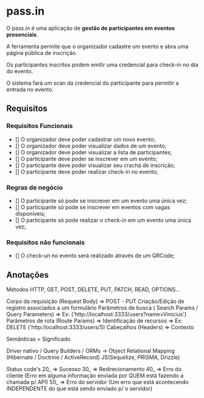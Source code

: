 # pass.in

O pass.in é uma aplicação de **gestão de participantes em eventos presenciais**.

A ferramenta permite que o organizador cadastre um evento e abra uma página pública de inscrição.

Os participantes inscritos podem emitir uma credencial para check-in no dia do evento.

O sistema fará um scan da credencial do participante para permitir a entrada no evento.

## Requisitos

### Requisitos Funcionais

- [] O organizador deve poder cadastrar um novo evento;
- [] O organizador deve poder visualizar dados de um evento;
- [] O organizador deve poder visualizar a lista de participantes;
- [] O participante deve poder se inscrever em um evento;
- [] O participante deve poder visualizar seu crachá de inscrição;
- [] O participante deve poder realizar check-in no evento;

### Regras de negócio

- [] O participante só pode se inscrever em um evento uma única vez;
- [] O participante só pode se inscrever em eventos com vagas disponíveis;
- [] O participante só pode realizar o check-in em um evento uma única vez;

### Requisitos não funcionais

- [] O check-un no evento será realizado através de um QRCode;

## Anotações

Métodos HTTP, GET, POST, DELETE, PUT, PATCH, READ, OPTIONS...

Corpo da requisição (Request Body) => POST - PUT Criação/Edição de registro associados a um formulário
Parâmetros de busca ( Search Params / Query Parameters) => Ex: ('http://localhost:3333/users?name=Vinicius')
Parâmetros de rota (Route Params) => Identificação de recursos => Ex: DELETE ('http:/localhost:3333/users/5)
Cabeçalhos (Headers) => Contexto

Semânticas = Significado

Driver nativo / Query Builders / ORMs -> Object Relational Mapping (Hibernate / Doctrine / ActiveRecord) JS(Sequelize, *PRISMA*, Drizzle)

Status code's
20_ => Sucesso
30_ => Redirecionamento
40_ => Erro do cliente (Erro em alguma informação enviada por QUEM está fazendo a chamada p/ API)
50_ => Erro do servidor (Um erro que está acontecendo INDEPENDENTE do que está sendo enviado p/ o servidor)